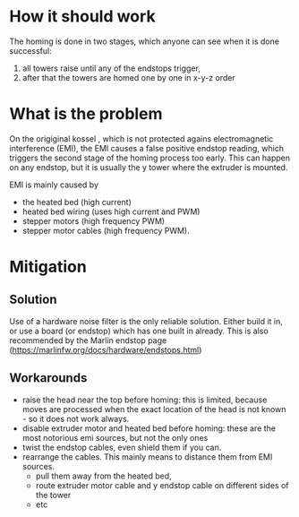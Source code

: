 # How it should work

The homing is done in two stages, which anyone can see when it is done successful:

1. all towers raise until any of the endstops trigger,
1. after that the towers are homed one by one in x-y-z order

# What is the problem

On the origiginal kossel , which is not protected agains electromagnetic interference (EMI), the EMI causes a false positive endstop reading, which triggers the second stage of the homing process too early.
This can happen on any endstop, but it is usually the y tower where the extruder is mounted.

EMI is mainly caused by
* the heated bed (high current)
* heated bed wiring (uses high current and PWM)
* stepper motors (high frequency PWM)
* stepper motor cables (high frequency PWM).

# Mitigation

## Solution

Use of a hardware noise filter is the only reliable solution.
Either build it in, or use a board (or endstop) which has one built in already.
This is also recommended by the Marlin endstop page (https://marlinfw.org/docs/hardware/endstops.html)

## Workarounds

* raise the head near the top before homing: this is limited, because moves are processed when the exact location of the head is not known - so it does not work always.
* disable extruder motor and heated bed before homing: these are the most notorious emi sources, but not the only ones
* twist the endstop cables, even shield them if you can.
* rearrange the cables. This mainly means to distance them from EMI sources.
  * pull them away from the heated bed,
  * route extruder motor cable and y endstop cable on different sides of the tower
  * etc
